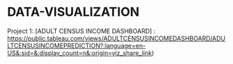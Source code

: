 # DATA-VISUALIZATION

Project 1: [ADULT CENSUS INCOME DASHBOARD] : https://public.tableau.com/views/ADULTCENSUSINCOMEDASHBOARD/ADULTCENSUSINCOMEPREDICTION?:language=en-US&:sid=&:display_count=n&:origin=viz_share_link) 
